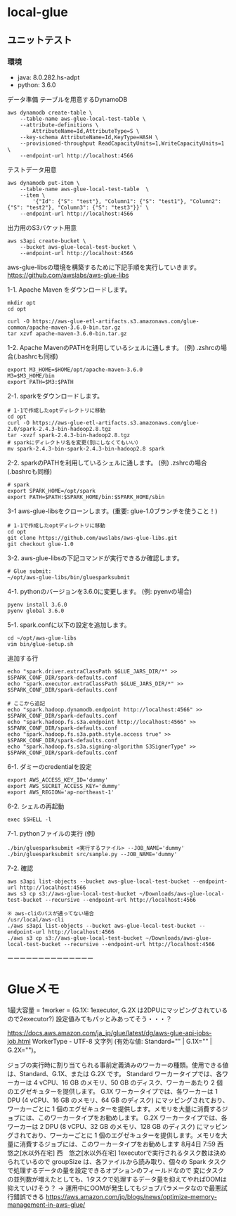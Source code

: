 # local-glue
## ユニットテスト
### 環境
* java: 8.0.282.hs-adpt
* python: 3.6.0


データ準備
テーブルを用意するDynamoDB
```
aws dynamodb create-table \
    --table-name aws-glue-local-test-table \
    --attribute-definitions \
        AttributeName=Id,AttributeType=S \
    --key-schema AttributeName=Id,KeyType=HASH \
    --provisioned-throughput ReadCapacityUnits=1,WriteCapacityUnits=1 \
    --endpoint-url http://localhost:4566
```

テストデータ用意
```
aws dynamodb put-item \
    --table-name aws-glue-local-test-table  \
    --item \
        '{"Id": {"S": "test"}, "Column1": {"S": "test1"}, "Column2": {"S": "test2"}, "Column3": {"S": "test3"}}' \
    --endpoint-url http://localhost:4566
```

出力用のS3バケット用意
```
aws s3api create-bucket \
    --bucket aws-glue-local-test-bucket \
    --endpoint-url http://localhost:4566
```



aws-glue-libsの環境を構築するために下記手順を実行していきます。
https://github.com/awslabs/aws-glue-libs
   
1-1. Apache Maven をダウンロードします。
```
mkdir opt
cd opt

curl -O https://aws-glue-etl-artifacts.s3.amazonaws.com/glue-common/apache-maven-3.6.0-bin.tar.gz
tar xzvf apache-maven-3.6.0-bin.tar.gz
```

1-2. Apache MavenのPATHを利用しているシェルに通します。
(例) .zshrcの場合(.bashrcも同様)
```
export M3_HOME=$HOME/opt/apache-maven-3.6.0
M3=$M3_HOME/bin
export PATH=$M3:$PATH
```


2-1. sparkをダウンロードします。
```
# 1-1で作成したoptディレクトリに移動
cd opt
curl -O https://aws-glue-etl-artifacts.s3.amazonaws.com/glue-2.0/spark-2.4.3-bin-hadoop2.8.tgz
tar -xvzf spark-2.4.3-bin-hadoop2.8.tgz
# sparkにディレクトリ名を変更(別にしなくてもいい）
mv spark-2.4.3-bin-spark-2.4.3-bin-hadoop2.8 spark
```

2-2. sparkのPATHを利用しているシェルに通します。
(例) .zshrcの場合(.bashrcも同様)
```
# spark
export SPARK_HOME=/opt/spark
export PATH=$PATH:$SPARK_HOME/bin:$SPARK_HOME/sbin
```

3-1 aws-glue-libsをクローンします。(重要: glue-1.0ブランチを使うこと！)
```
# 1-1で作成したoptディレクトリに移動
cd opt
git clone https://github.com/awslabs/aws-glue-libs.git
git checkout glue-1.0
```

3-2. aws-glue-libsの下記コマンドが実行できるか確認します。
```
# Glue submit:
~/opt/aws-glue-libs/bin/gluesparksubmit
```

4-1. pythonのバージョンを3.6.0に変更します。
(例: pyenvの場合)
```
pyenv install 3.6.0
pyenv global 3.6.0
```

5-1. spark.confに以下の設定を追加します。
```
cd ~/opt/aws-glue-libs
vim bin/glue-setup.sh
```

追加する行
```
echo "spark.driver.extraClassPath $GLUE_JARS_DIR/*" >> $SPARK_CONF_DIR/spark-defaults.conf
echo "spark.executor.extraClassPath $GLUE_JARS_DIR/*" >> $SPARK_CONF_DIR/spark-defaults.conf

# ここから追記
echo "spark.hadoop.dynamodb.endpoint http://localhost:4566" >> $SPARK_CONF_DIR/spark-defaults.conf
echo "spark.hadoop.fs.s3a.endpoint http://localhost:4566" >> $SPARK_CONF_DIR/spark-defaults.conf
echo "spark.hadoop.fs.s3a.path.style.access true" >> $SPARK_CONF_DIR/spark-defaults.conf
echo "spark.hadoop.fs.s3a.signing-algorithm S3SignerType" >> $SPARK_CONF_DIR/spark-defaults.conf
```

6-1. ダミーのcredentialを設定
```
export AWS_ACCESS_KEY_ID='dummy'
export AWS_SECRET_ACCESS_KEY='dummy'
export AWS_REGION='ap-northeast-1'
```

6-2. シェルの再起動
```
exec $SHELL -l
```

7-1. pythonファイルの実行
(例)
```
./bin/gluesparksubmit <実行するファイル> --JOB_NAME='dummy'
./bin/gluesparksubmit src/sample.py --JOB_NAME='dummy'
```

7-2. 確認
```
aws s3api list-objects --bucket aws-glue-local-test-bucket --endpoint-url http://localhost:4566
aws s3 cp s3://aws-glue-local-test-bucket ~/Downloads/aws-glue-local-test-bucket --recursive --endpoint-url http://localhost:4566

※ aws-cliのパスが通ってない場合
/usr/local/aws-cli
./aws s3api list-objects --bucket aws-glue-local-test-bucket --endpoint-url http://localhost:4566
./aws s3 cp s3://aws-glue-local-test-bucket ~/Downloads/aws-glue-local-test-bucket --recursive --endpoint-url http://localhost:4566
```

ーーーーーーーーーーーーーー

# Glueメモ

1最大容量 = 1worker = (G.1X: 1executor,  G.2X は2DPUにマッピングされているので2executor?)
設定値みてもパッとみあってそう・・・？

https://docs.aws.amazon.com/ja_jp/glue/latest/dg/aws-glue-api-jobs-job.html
WorkerType - UTF-8 文字列 (有効な値: Standard="" | G.1X="" | G.2X="")。

ジョブの実行時に割り当てられる事前定義済みのワーカーの種類。使用できる値は、Standard、G.1X、または G.2X です。
Standard ワーカータイプでは、各ワーカーは 4 vCPU、16 GB のメモリ、50 GB のディスク、ワーカーあたり 2 個のエグゼキュターを提供します。
G.1X ワーカータイプでは、各ワーカーは 1 DPU (4 vCPU、16 GB のメモリ、64 GB のディスク) にマッピングされており、ワーカーごとに 1 個のエグゼキュターを提供します。メモリを大量に消費するジョブには、このワーカータイプをお勧めします。
G.2X ワーカータイプでは、各ワーカーは 2 DPU (8 vCPU、32 GB のメモリ、128 GB のディスク) にマッピングされており、ワーカーごとに 1 個のエグゼキュターを提供します。メモリを大量に消費するジョブには、このワーカータイプをお勧めします
8月4日 7:59
西　悠之[水以外在宅]
西　悠之[水以外在宅]
1executorで実行されるタスク数は決められているので
groupSize は、各ファイルから読み取り、個々の Spark タスクで処理するデータの量を設定できるオプションのフィールドなので
変にタスクの並列数が増えたとしても、1タスクで処理するデータ量を抑えてやればOOMは抑えていけそう？
→ 運用中にOOMが発生してもジョブパラメータなので最悪試行錯誤できる
https://aws.amazon.com/jp/blogs/news/optimize-memory-management-in-aws-glue/
